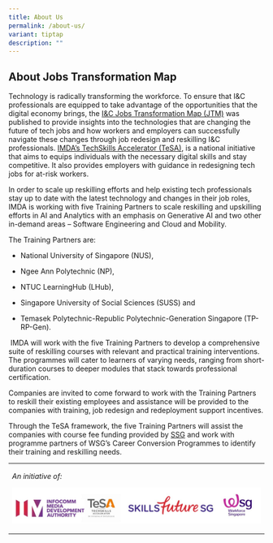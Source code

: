 ```yaml
---
title: About Us
permalink: /about-us/
variant: tiptap
description: ""
---
```

<h2>About Jobs Transformation Map</h2>
<p>Technology is radically transforming the workforce. To ensure that I&amp;C
professionals are equipped to take advantage of the opportunities that
the digital economy brings, the&nbsp;<a href="https://www.wsg.gov.sg/home/employers-industry-partners/jobs-transformation-maps/jobs-transformation-map-ict-and-media-jobs-in-singapore" rel="noopener noreferrer nofollow" target="_blank">I&amp;C Jobs Transformation Map (JTM)</a>&nbsp;was
published to provide insights into the technologies that are changing the
future of tech jobs and how workers and employers can successfully navigate
these changes through job redesign and reskilling I&amp;C professionals.
<a href="https://www.imda.gov.sg/how-we-can-help/techskills-accelerator-tesa" rel="noopener noreferrer nofollow" target="_blank">IMDA’s TechSkills Accelerator (TeSA)</a>, is a national initiative that
aims to equips individuals with the necessary digital skills and stay competitive.
It also provides employers with guidance in redesigning tech jobs for at-risk
workers.</p>
<p></p>
<p>In order to scale up reskilling efforts and help existing tech professionals
stay up to date with the latest technology and changes in their job roles,
IMDA is working with five Training Partners to scale reskilling and upskilling
efforts in AI and Analytics with an emphasis on Generative AI and two other
in-demand areas – Software Engineering and Cloud and Mobility.</p>
<p>The Training Partners are:</p>
<ul data-tight="true" class="tight">
<li>
<p>National University of Singapore (NUS),</p>
</li>
<li>
<p>Ngee Ann Polytechnic (NP),</p>
</li>
<li>
<p>NTUC LearningHub (LHub),</p>
</li>
<li>
<p>Singapore University of Social Sciences (SUSS) and</p>
</li>
<li>
<p>Temasek Polytechnic-Republic Polytechnic-Generation Singapore (TP-RP-Gen).</p>
</li>
</ul>
<p>&nbsp;IMDA will work with the five Training Partners to develop a comprehensive
suite of reskilling courses with relevant and practical training interventions.
The programmes will cater to learners of varying needs, ranging from short-duration
courses to deeper modules that stack towards professional certification.&nbsp;</p>
<p>Companies are invited to come forward to work with the Training Partners
to reskill their existing employees and assistance will be provided to
the companies with training, job redesign and redeployment support incentives.</p>
<p>Through the TeSA framework, the five Training Partners will assist the
companies with course fee funding provided by <a href="https://www.skillsfuture.gov.sg/" rel="noopener noreferrer nofollow" target="_blank">SSG</a> and work with programme
partners of WSG’s Career Conversion Programmes to identify their training
and reskilling needs.</p>
<table>
<tbody>
<tr>
<td rowspan="1" colspan="1">
<p><em>An initiative of:</em>
</p>
<div class="isomer-image-wrapper">
<img style="width: 100%" height="auto" width="100%" alt="" src="/images/imda_SSG_WSG_logo.jpg">
</div>
<p></p>
</td>
</tr>
</tbody>
</table>
<p></p>